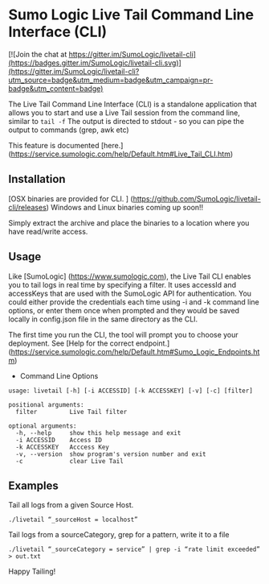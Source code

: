 # Sumo Logic Live Tail Command Line Interface (CLI)

[![Join the chat at https://gitter.im/SumoLogic/livetail-cli](https://badges.gitter.im/SumoLogic/livetail-cli.svg)](https://gitter.im/SumoLogic/livetail-cli?utm_source=badge&utm_medium=badge&utm_campaign=pr-badge&utm_content=badge)

The Live Tail Command Line Interface (CLI) is a standalone application that allows you to start and use a Live Tail session from the command line, similar to `tail -f`
The output is directed to stdout - so you can pipe the output to commands (grep, awk etc)

This feature is documented [here.] (https://service.sumologic.com/help/Default.htm#Live_Tail_CLI.htm)

## Installation

[OSX binaries are provided for CLI. ] (https://github.com/SumoLogic/livetail-cli/releases)
Windows and Linux binaries coming up soon!!

Simply extract the archive and place the binaries to a location where you have read/write access. 

## Usage

Like [SumoLogic] (https://www.sumologic.com), the Live Tail CLI enables you to tail logs in real time by specifying a filter.
It uses accessId and accessKeys that are used with the SumoLogic API for authentication. 
You could either provide the credentials each time using -i and -k command line options, or enter them once when prompted and they would be saved locally in config.json file in the same directory as the CLI. 

The first time you run the CLI, the tool will prompt you to choose your deployment.
See [Help for the correct endpoint.] (https://service.sumologic.com/help/Default.htm#Sumo_Logic_Endpoints.htm)

* Command Line Options 
```
usage: livetail [-h] [-i ACCESSID] [-k ACCESSKEY] [-v] [-c] [filter]

positional arguments:
  filter         Live Tail filter

optional arguments:
  -h, --help     show this help message and exit
  -i ACCESSID    Access ID
  -k ACCESSKEY   Acccess Key
  -v, --version  show program's version number and exit
  -c             clear Live Tail
```

## Examples

Tail all logs from a given Source Host. 
```
./livetail “_sourceHost = localhost”
```

Tail logs from a sourceCategory, grep for a pattern, write it to a file
```
./livetail “_sourceCategory = service” | grep -i “rate limit exceeded” > out.txt
```


Happy Tailing!

                            

